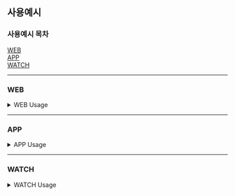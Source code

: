 ## 사용예시

### 사용예시 목차

[WEB](#web)<br>
[APP](#app)<br>
[WATCH](#watch)<br>

---

### WEB

<details>
<summary>WEB Usage</summary>
<div markdown="1">

- 로그인<br>
<img src="../docs/images/WEB/로그인.gif" width="900" height="350"/>

- 도면 추가, 마커 등록<br>
<img src="../docs/images/WEB/도면등록 및 마커등록.gif" width="900" height="350"/>

- 도면 자물쇠 실시간 알림 및 업데이트<br>
<img src="../docs/images/WEB/도면 자물쇠 실시간 알림 및 업데이트.gif" width="900" height="350"/>

- 장비 등록<br>
<img src="../docs/images/WEB/도면 자물쇠 실시간 알림 및 업데이트.gif" width="900" height="350"/>

- 작업자 등록<br>
<img src="../docs/images/WEB/임직원 등록.gif" width="900" height="350"/>

- 자물쇠 현황<br>
<img src="../docs/images/WEB/실시간 자물쇠 현황 업데이트.gif" width="900" height="350"/>

- 보고서 수정<br>
<img src="../docs/images/WEB/보고서 수정.gif" width="900" height="350"/>

- 보고서 자동 생성<br>
<img src="../docs/images/WEB/보고서 자동생성.gif" width="900" height="350"/>

- csv로 내보내기<br>
<img src="../docs/images/WEB/csv내보내기.gif" width="900" height="350"/>

</div>
</details>

---

### APP

<details>
<summary>APP Usage</summary>
<div markdown="1">

- 안전뉴스<br>
<div>
<img src="../docs/images/APP/안전 뉴스.gif"  width="200" height="420"/>
</div>

- 프로필, 내 작업내역 확인<br>
<div>
<img src="../docs/images/APP/본인 작업내역 확인.gif"  width="200" height="420"/>
<img src="../docs/images/APP/Profile (1).jpg"  width="200" height="420"/>
<img src="../docs/images/APP/Profile (2).jpg"  width="200" height="420"/>
</div>

- 타인 작업내역 확인<br>
<div>
<img src="../docs/images/APP/타인 작업내역 확인.gif"  width="200" height="420"/>
</div>

- 작업 등록, 잠금<br>
<div>
<img src="../docs/images/APP/작업 등록.gif"  width="200" height="420"/>
<img src="../docs/images/APP/APP (1).jpg"  width="200" height="420"/>
<img src="../docs/images/APP/APP (2).jpg"  width="200" height="420"/>
<img src="../docs/images/APP/APP (3).jpg"  width="200" height="420"/>
<img src="../docs/images/APP/APP (4).jpg"  width="200" height="420"/>
<img src="../docs/images/APP/APP (5).jpg"  width="200" height="420"/>
</div>


- LOTO 절차<br>
<div>
<img src="../docs/images/APP/LOTO 절차.jpg"  width="200" height="420"/>
</div>
</div>
</details>

---

### WATCH

<details>
<summary>WATCH Usage</summary>
<div markdown="1">

- LOTO 시작<br>
<div>
<img src="../docs/images/WATCH/WATCH PIn 로그인.gif"  width="250" height="250"/>
</div>

- LOTO 메인화면<br>
<div>
<img src="../docs/images/WATCH/WATCH 메인화면.gif"  width="250" height="250"/>
</div>

- 체크리스트 확인<br>
<div>
<img src="../docs/images/WATCH/WATCH 체크리스트.gif"  width="250" height="250"/>
</div>

- 공장 선택<br>
<div>
<img src="../docs/images/WATCH/WATCH 공장선택.gif"  width="250" height="250"/>
</div>

- 장비 선택<br>
<div>
<img src="../docs/images/WATCH/WATCH 장비선택.gif"  width="250" height="250"/>
</div>

- 날짜 선택<br>
<div>
<img src="../docs/images/WATCH/WATCH 날짜선택.gif"  width="250" height="250"/>
</div>

- 시간 선택<br>
<div>
<img src="../docs/images/WATCH/WATCH 시간선택.gif"  width="250" height="250"/>
</div>

- 자물쇠 선택<br>
<div>
<img src="../docs/images/WATCH/WATCH 자물쇠 선택.png"  width="250" height="250"/>
</div>

- 잠금 성공<br>
<div>
<img src="../docs/images/WATCH/WATCH 잠금.png"  width="250" height="250"/>
</div>

- 잠금 해제<br>
<div>
<img src="../docs/images/WATCH/WATCH 잠금해제.png"  width="250" height="250"/>
</div>

</div>
</details>
